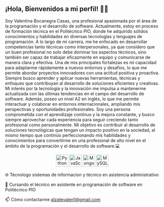 ## ¡Hola, Bienvenidos a mi perfil! 👋🏼

Soy Valentina Bocanegra Casas, una profesional apasionada por el área de la programación y el desarrollo de software. Actualmente, estoy en proceso de formación técnica en el Politécnico PIO, donde he adquirido sólidos conocimientos y habilidades en diversas tecnologías y lenguajes de programación. A lo largo de mi carrera, me he enfocado en desarrollar competencias tanto técnicas como interpersonales, ya que considero que un buen profesional no solo debe dominar los aspectos técnicos, sino también ser capaz de trabajar eficazmente en equipo y comunicarse de manera clara y efectiva.
Una de mis principales fortalezas es mi capacidad para adaptarme rápidamente a nuevos entornos y desafíos, lo que me permite abordar proyectos innovadores con una actitud positiva y proactiva. Siempre busco aprender y aplicar nuevas herramientas, técnicas y enfoques que contribuyan al desarrollo de soluciones eficientes y creativas. Mi interés por la tecnología y la innovación me impulsa a mantenerme actualizada con las últimas tendencias en el campo del desarrollo de software.
Además, poseo un nivel A2 en inglés, lo que me permite interactuar y colaborar en entornos internacionales, ampliando mis perspectivas y oportunidades profesionales. Soy una persona comprometida con el aprendizaje continuo y la mejora constante, y busco siempre aprovechar cada experiencia para seguir creciendo tanto profesional como personalmente.
Mi objetivo es contribuir al desarrollo de soluciones tecnológicas que tengan un impacto positivo en la sociedad, al mismo tiempo que continúo perfeccionando mis habilidades y conocimientos para convertirme en una profesional de alto nivel en el ámbito de la programación y el desarrollo de software.💻

<div align="center">
    <img src="https://camo.githubusercontent.com/740b035ed7f2f9a189b337373e57b98f8c3d61d2fbbb7d7872a6563646a20abc/68747470733a2f2f74656368737461636b2d67656e657261746f722e76657263656c2e6170702f707974686f6e2d69636f6e2e737667" alt="Python logo" width="40" height="40"/>
 
  <img src="https://camo.githubusercontent.com/9f44b299b7e1173e15c41a2bb04863ca5e78c81ab947283d3b6f6475871b8f60/68747470733a2f2f74656368737461636b2d67656e657261746f722e76657263656c2e6170702f6a732d69636f6e2e737667" alt="JavaScript logo" width="40" height="40"/>
  <img src="https://cdn.jsdelivr.net/gh/devicons/devicon/icons/mongodb/mongodb-original.svg" alt="MongoDB logo" width="40" height="40"/>
  
  <img src="https://camo.githubusercontent.com/3ed284d0ecd9fcccabf0711e2cad6bbec412e417bcfb1da25502a1ed9adbaf78/68747470733a2f2f74656368737461636b2d67656e657261746f722e76657263656c2e6170702f6d7973716c2d69636f6e2e737667" alt="MySQL logo" width="40" height="40"/>
</div>

🌐 Técnologo sistemas de informacion y técnico en asistencia administrativo 

📱 Cursando el técnico en asistente en programación de software en Politécnico PIO

📫 Cómo contactarme alzatevalen1@gmail.com



<!--
**valila2/valila2** is a ✨ _special_ ✨ repository because its `README.md` (this file) appears on your GitHub profile.

Here are some ideas to get you started:

- 🔭 I’m currently working on ...
- 🌱 I’m currently learning ...
- 👯 I’m looking to collaborate on ...
- 🤔 I’m looking for help with ...
- 💬 Ask me about ...
- 📫 How to reach me: ...
- 😄 Pronouns: ...
- ⚡ Fun fact: ...
-->
